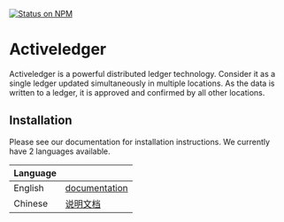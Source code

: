[![Status on NPM](https://img.shields.io/badge/status-release%20candidate-orange.svg)](https://www.npmjs.com/package/@activeledger/activeledger)



# Activeledger

Activeledger is a powerful distributed ledger technology. Consider it as a single ledger updated simultaneously in multiple locations. As the data is written to a ledger, it is approved and confirmed by all other locations.

## Installation

Please see our documentation for installation instructions. We currently have 2 languages available.

|Language| |
|--------|-|
|English| [documentation](docs/en-gb/README.md)|
|Chinese| [说明文档](docs/zh-cn/README.md)|